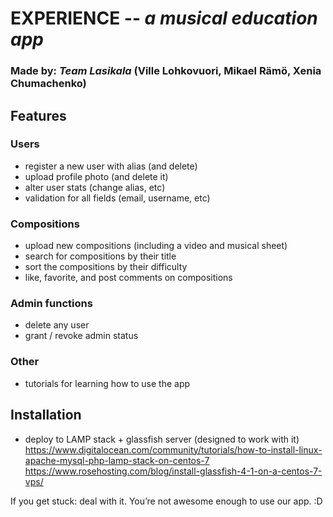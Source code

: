 # EXPERIENCE -- *a musical education app*
### Made by: *Team Lasikala* (Ville Lohkovuori, Mikael Rämö, Xenia Chumachenko)

## Features

### Users
  * register a new user with alias (and delete)
  * upload profile photo (and delete it)
  * alter user stats (change alias, etc)
  * validation for all fields (email, username, etc)

### Compositions
  * upload new compositions (including a video and musical sheet)
  * search for compositions by their title
  * sort the compositions by their difficulty
  * like, favorite, and post comments on compositions

### Admin functions
  * delete any user
  * grant / revoke admin status

### Other
  * tutorials for learning how to use the app

## Installation
  * deploy to LAMP stack + glassfish server (designed to work with it)
https://www.digitalocean.com/community/tutorials/how-to-install-linux-apache-mysql-php-lamp-stack-on-centos-7
https://www.rosehosting.com/blog/install-glassfish-4-1-on-a-centos-7-vps/

If you get stuck: deal with it. You’re not awesome enough to use our app. :D

